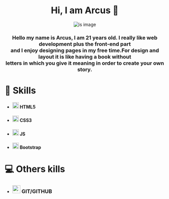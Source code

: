 <div align="center">
  
# Hi, I am Arcus 👋
  
![is image](https://firebasestorage.googleapis.com/v0/b/my-imges-2dd0f.appspot.com/o/fotos%2Farcus-removebg-preview%20(1).png?alt=media&token=b55a46fb-76e0-4892-9259-0f21f8dbcdab)
  
### Hello my name is Arcus, I am 21 years old. I really like web development plus the front-end part<br> and I enjoy designing pages in my free time.For design and layout it is like having a book without <br> letters in which you give it meaning in order to create your own story.
  
</div>
 
# :brain: Skills
  * ####   <img src="https://firebasestorage.googleapis.com/v0/b/my-imges-2dd0f.appspot.com/o/fotos%2Fhtml5.png?alt=media&token=b0be0488-149c-4b7d-a94b-f0b74a2d0cbe" width="20"> **HTML5**
  * ####  <img src="https://firebasestorage.googleapis.com/v0/b/my-imges-2dd0f.appspot.com/o/fotos%2Fcss-3.png?alt=media&token=34fd05e9-5f33-497a-aa1b-326792cbb3c1" width="20"> **CSS3**
  * #### <img src="https://firebasestorage.googleapis.com/v0/b/my-imges-2dd0f.appspot.com/o/fotos%2Fjs.png?alt=media&token=c884da19-8054-43cb-b0fe-ea7d1aced357" width="20"> **JS**
  * #### <img src="https://firebasestorage.googleapis.com/v0/b/my-imges-2dd0f.appspot.com/o/fotos%2Fbootstrap.png?alt=media&token=07413f54-273a-4e1b-9d22-ec0276be4b28" width="20"> **Bootstrap**

# :computer: Others kills
* ### <img src="https://firebasestorage.googleapis.com/v0/b/my-imges-2dd0f.appspot.com/o/fotos%2Fimages-removebg-preview.png?alt=media&token=cd159c66-3ad6-49b0-a50d-f4cd947f4389" width="25"> **GIT/GITHUB**


